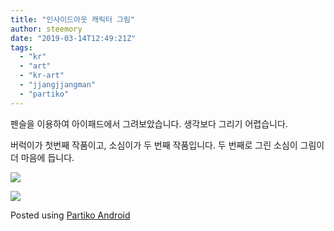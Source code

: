 ```yaml
---
title: "인사이드아웃 캐릭터 그림"
author: steemory
date: "2019-03-14T12:49:21Z"
tags:
  - "kr"
  - "art"
  - "kr-art"
  - "jjangjjangman"
  - "partiko"
---
```

펜슬을 이용하여 아이패드에서 그려보았습니다. 생각보다 그리기 어렵습니다.

버럭이가 첫번째 작품이고, 소심이가 두 번째 작품입니다. 두 번째로 그린 소심이 그림이 더 마음에 듭니다.

![](https://d1vof77qrk4l5q.cloudfront.net/img/0619b16a1f062fcbfe85b4f55b93e001d57cd4b4.png)

![](https://d1vof77qrk4l5q.cloudfront.net/img/dd653c88b2f4c3c7b23e5b369311cc0c186da683.png)

Posted using [Partiko Android](https://partiko.app/referral/steemory)